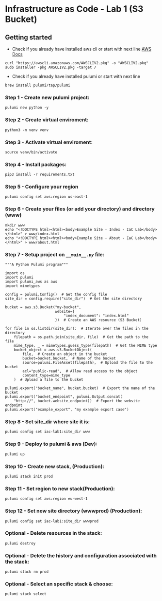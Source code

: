 # Infrastructure as Code - Lab 1 (S3 Bucket)

## Getting started

- Check if you already have installed aws cli or start with next line
  [AWS Docs](https://docs.aws.amazon.com/cli/latest/userguide/getting-started-install.html)

```
curl "https://awscli.amazonaws.com/AWSCLIV2.pkg" -o "AWSCLIV2.pkg"
sudo installer -pkg AWSCLIV2.pkg -target /
```

- Check if you already have installed pulumi or start with next line

```
brew install pulumi/tap/pulumi
```

### Step 1 - Create new pulumi project:

```
pulumi new python -y
```

### Step 2 - Create virtual enviroment:

```
python3 -m venv venv
```

### Step 3 - Activate virtual enviroment:

```
source venv/bin/activate
```

### Step 4 - Install packages:

```
pip3 install -r requirements.txt
```

### Step 5 - Configure your region

```
pulumi config set aws:region us-east-1
```

### Step 6 - Create your files (or add your directory) and directory (www)

```
mkdir www
echo "<!DOCTYPE html><html><body>Example Site - Index - IaC Lab</body></html>" > www/index.html
echo "<!DOCTYPE html><html><body>Example Site - About - IaC Lab</body></html>" > www/about.html
```

### Step 7 - Setup project on _`__main__.py`_ file:

```
"""A Python Pulumi program"""

import os
import pulumi
import pulumi_aws as aws
import mimetypes

config = pulumi.Config()  # Get the config file
site_dir = config.require("site_dir")  # Get the site directory

bucket = aws.s3.Bucket("my-bucket",
                       website={
                           "index_document": "index.html"
                       })  # Create an AWS resource (S3 Bucket)

for file in os.listdir(site_dir):  # Iterate over the files in the directory
    filepath = os.path.join(site_dir, file)  # Get the path to the file
    mime_type, _ = mimetypes.guess_type(filepath)  # Get the MIME type
    bucket_object = aws.s3.BucketObject(
        file,  # Create an object in the bucket
        bucket=bucket.bucket,  # Name of the bucket
        source=pulumi.FileAsset(filepath),  # Upload the file to the bucket
        acl="public-read",  # Allow read access to the object
        content_type=mime_type
    )  # Upload a file to the bucket

pulumi.export("bucket_name", bucket.bucket)  # Export the name of the bucket
pulumi.export("bucket_endpoint", pulumi.Output.concat(
    "http://", bucket.website_endpoint))  # Export the website endpoint
pulumi.export("example_export", "my example export case")
```

### Step 8 - Set site_dir where site it is:

```
pulumi config set iac-lab1:site_dir www
```

### Step 9 - Deploy to pulumi & aws (Dev):

```
pulumi up
```

### Step 10 - Create new stack, (Production):

```
pulumi stack init prod
```

### Step 11 - Set region to new stack(Production):

```
pulumi config set aws:region eu-west-1
```

### Step 12 - Set new site directory (wwwprod) (Production):

```
pulumi config set iac-lab1:site_dir wwwprod
```

### Optional - Delete resources in the stack:

```
pulumi destroy
```

### Optional - Delete the history and configuration associated with the stack:

```
pulumi stack rm prod
```

### Optional - Select an specific stack & choose:

```
pulumi stack select
```
